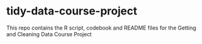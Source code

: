 tidy-data-course-project
========================

This repo contains the R script, codebook and README files for the Getting and Cleaning Data Course Project
